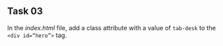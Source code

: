 ## Task 03
In the *index.html* file, add a class attribute with a value of `tab-desk` to the  `<div id=“hero”>` tag. 